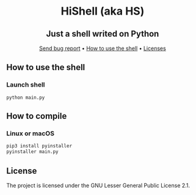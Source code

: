 <p align="center">
  <h1 align="center">HiShell (aka HS)</h1>
</p>
<p align="center">
  <h2 align="center">Just a shell writed on Python</h2>
</p>
<p align="center">
  <a href="https://github.com/coffee100percnt/HIGHSHELL/issues">Send bug report</a>
  •
  <a href="https://github.com/coffee100percnt/HIGHSHELL/#how-to-use-the-shell">How to use the shell</a>
  •
  <a href="https://github.com/coffee100percnt/HIGHSHELL#licenses">Licenses</a>
</p>

## How to use the shell
### Launch shell
```
python main.py
```

## How to compile
### Linux or macOS
```bash
pip3 install pyinstaller
pyinstaller main.py
```
## License
The project is licensed under the GNU Lesser General Public License 2.1.
